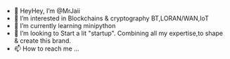- 👋 HeyHey, I’m @MrJaii
- 👀 I’m interested in Blockchains & cryptography 
     BT,LORAN/WAN,IoT
- 🌱 I’m currently learning minipython
- 💞️ I’m looking to Start a lit "startup". Combining all my expertise,to shape & create this brand. 
- 📫 How to reach me ...

<!---
MrJaii/MrJaii is a ✨ special ✨ repository because its `README.md` (this file) appears on your GitHub profile.
You can click the Preview link to take a look at your changes.
--->
